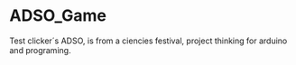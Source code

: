 # ADSO_Game
Test clicker´s ADSO, is from a ciencies festival, project thinking for arduino and programing.
